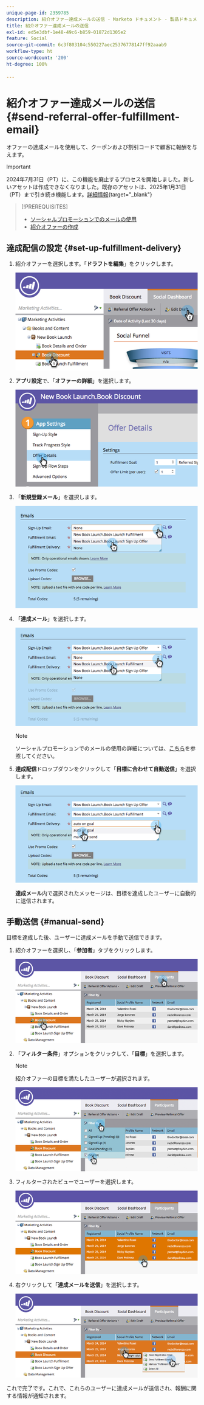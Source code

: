 ```yaml
---
unique-page-id: 2359785
description: 紹介オファー達成メールの送信 - Marketo ドキュメント - 製品ドキュメント
title: 紹介オファー達成メールの送信
exl-id: ed5e3dbf-1e48-49c6-b859-01872d1305e2
feature: Social
source-git-commit: 6c3f803104c550227aec25376778147ff92aaab9
workflow-type: ht
source-wordcount: '200'
ht-degree: 100%

---
```


# 紹介オファー達成メールの送信 {#send-referral-offer-fulfillment-email}

オファーの達成メールを使用して、クーポンおよび割引コードで顧客に報酬を与えます。

>[!IMPORTANT]
>
>2024年7月31日（PT）に、この機能を廃止するプロセスを開始しました。新しいアセットは作成できなくなりました。既存のアセットは、2025年1月31日（PT）まで引き続き機能します。[詳細情報](https://nation.marketo.com/t5/employee-blogs/marketo-engage-social-features-deprecation/ba-p/351977){target="_blank"}

>[!PREREQUISITES]
>
>* [ソーシャルプロモーションでのメールの使用](/help/marketo/product-docs/demand-generation/social/social-functions/use-emails-in-social-promotions.md)
>* [紹介オファーの作成](/help/marketo/product-docs/demand-generation/social/referral-offers/create-a-referral-offer.md)

## 達成配信の設定 {#set-up-fulfillment-delivery}

1. 紹介オファーを選択します。「**ドラフトを編集**」をクリックします。

   ![](assets/image2015-4-20-16-3a3-3a14.png)

1. **アプリ設定**&#x200B;で、「**オファーの詳細**」を選択します。

   ![](assets/image2015-4-23-12-3a53-3a16.png)

1. 「**新規登録メール**」を選択します。

   ![](assets/image2015-4-23-12-3a58-3a52.png)

1. 「**達成メール**」を選択します。

   ![](assets/image2015-4-23-13-3a4-3a40.png)

   >[!NOTE]
   >
   >ソーシャルプロモーションでのメールの使用の詳細については、[こちら](/help/marketo/product-docs/demand-generation/social/social-functions/use-emails-in-social-promotions.md)を参照してください。

1. **達成配信**&#x200B;ドロップダウンをクリックして「**目標に合わせて自動送信**」を選択します。

   ![](assets/image2015-4-23-13-3a13-3a33.png)

   **達成メール**&#x200B;内で選択されたメッセージは、目標を達成したユーザーに自動的に送信されます。

## 手動送信 {#manual-send}

目標を達成した後、ユーザーに達成メールを手動で送信できます。

1. 紹介オファーを選択し、「**参加者**」タブをクリックします。

   ![](assets/image2015-4-20-15-3a37-3a14.png)

1. 「**フィルター条件**」オプションをクリックして、「**目標**」を選択します。

   >[!NOTE]
   >
   >紹介オファーの目標を満たしたユーザーが選択されます。

   ![](assets/image2015-4-20-15-3a59-3a11.png)

1. フィルターされたビューでユーザーを選択します。

   ![](assets/2015-04-23-13-08-53.png)

1. 右クリックして「**達成メールを送信**」を選択します。

   ![](assets/2015-04-20-15-54-13.png)

これで完了です。これで、これらのユーザーに達成メールが送信され、報酬に関する情報が通知されます。

